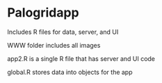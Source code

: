 # Palogridapp
Includes R files for data, server, and UI

WWW folder includes all images

app2.R is a single R file that has server and UI code

global.R stores data into objects for the app

